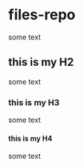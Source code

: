 # files-repo
some text

## this is my H2
some text

### this is my H3
some text 

#### this is my H4
some text
